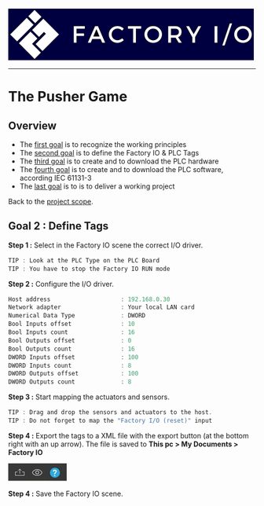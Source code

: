 ![Factory IO](../Ex03/Images/logo_fio.png)
_____________________________________
# The Pusher Game
## Overview
-   The [first goal](../Ex03/Subchapter04_01.md) is to recognize the working principles
-   The [second goal](../Ex03/Subchapter04_02.md) is to define the Factory IO & PLC Tags
-   The [third goal](../Ex03/Subchapter04_03.md) is to create and to download the PLC hardware
-   The [fourth goal](../Ex03/Subchapter04_04.md) is to create and to download the PLC software, according IEC 61131-3
-   The [last goal](../Ex03/Subchapter04_05.md) is to is to deliver a working project

Back to the [project scope](../Ex03/Subchapter04.md).

## Goal 2 : Define Tags
**Step 1 :** Select in the Factory IO scene the correct I/O driver.
```javascript
TIP : Look at the PLC Type on the PLC Board
TIP : You have to stop the Factory IO RUN mode
```

**Step 2 :** Configure the I/O driver.
```javascript
Host address                    : 192.168.0.30
Network adapter                 : Your local LAN card
Numerical Data Type             : DWORD
Bool Inputs offset              : 10
Bool Inputs count               : 16
Bool Outputs offset             : 0
Bool Outputs count              : 16
DWORD Inputs offset             : 100
DWORD Inputs count              : 8
DWORD Outputs offset            : 100
DWORD Outputs count             : 8
```

**Step 3 :** Start mapping the actuators and sensors.
```javascript
TIP : Drag and drop the sensors and actuators to the host.
TIP : Do not forget to map the "Factory I/O (reset)" input
```

**Step 4 :** Export the tags to a XML file with the export button (at the bottom right with an up arrow). The file is saved to **This pc > My Documents > Factory IO**

![Factory IO](../Ex03/Images/export_tags.jpg)

**Step 4 :** Save the Factory IO scene.
